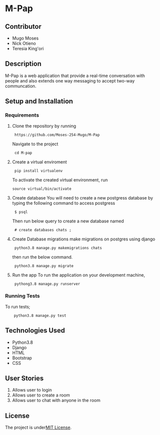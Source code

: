 # M-Pap


## Contributor
* Mugo Moses
* Nick Otieno
* Teresia King'ori


## Description
M-Pap is a web application that provide a real-time conversation with people and also extends one way messaging to accept two-way communcation. 


## Setup and Installation
### Requirements
1. Clone the repository by running

        https://github.com/Moses-254-Mugo/M-Pap
    Navigate to the project

        cd M-pap
 2. Create a virtual enviroment

         pip install virtualenv 

    To activate the created virtual environment, run

        source virtual/bin/activate
3. Create database
    You will need to create a new postgress database by typing the following command to access postgress

        $ psql

    Then run below query to create a new database named 

        # create databases chats ;
5. Create Database migrations
    make migrations on postgres using django

        python3.8 manage.py makemigrations chats
    then run the below command.

        python3.8 manage.py migrate

6. Run the app
    To run the application on your development machine,

        pythong3.8 manage.py runserver
### Running Tests
To run tests;

        python3.8 manage.py test


## Technologies Used
* Python3.8
* Django
* HTML
* Bootstrap
* CSS

## User Stories
1. Allows user to login
2. Allows user to create a room 
3. Allows user to chat with anyone in the room 


## License
The project is under[MIT License](LICENSE).